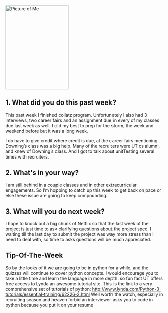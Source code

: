 
<d1>
  <img src="http://i1273.photobucket.com/albums/y419/WesleyDraper/IMG_0212_zpstpkb40fv.jpg" alt="Picture of Me" style="width:200px;height:267px;">
</d1>

## 1. What did you do this past week?

This past week I finished collatz program. Unfortunately I also had 3 interviews, two career fairs and an assignment due in every of my classes due last week as well. I did my best to prep for the storm, the week and weekend before but it was a long week. 

I do have to give credit where credit is due, at the career fairs mentioning Downing’s class was a big help. Many of the recruiters were UT cs alumni, and knew of Downing’s class. And I got to talk about unitTesting several times with recruiters. 

## 2. What's in your way?

I am still behind in a couple classes and in other extracurricular engagements. So I’m hopping to catch up this week to get back on pace or else these issue are going to keep compounding. 

## 3. What will you do next week?

I hope to knock out a big chunk of Netflix so that the last week of the project is just time to ask clarifying questions about the project spec. I waiting till the last day to submit the project was way more stress than I need to deal with, so time to asks questions will be much appreciated. 

## Tip-Of-The-Week

So by the looks of it we are going to be in python for a while, and the quizzes will continue to cover python concepts.  I would encourage you to take a little time and learn the language in more depth. so fun fact UT offers free access to Lynda an awesome tutorial site.  This is the link to a very comprehensive set of tutorials of python: http://www.lynda.com/Python-3-tutorials/essential-training/62226-2.html
Well worth the watch, especially in recruiting season and heaven forbid an interviewer asks you to code in python because you put it on your resume

